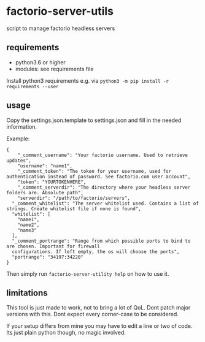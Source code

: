 # factorio-server-utils

script to manage factorio headless servers

## requirements

- python3.6 or higher
- modules: see requirements file

Install python3 requirements e.g. via `python3 -m pip install -r requirements --user`

## usage

Copy the settings.json.template to settings.json and fill in the needed information.

Example:
```
{
	"_comment_username": "Your factorio username. Used to retrieve updates",
	"username": "name1",
	"_comment_token": "The token for your username, used for authentication instead of password. See factorio.com user account",
	"token": "YOURTOKENHERE",
	"_comment_serverdir": "The directory where your headless server folders are. Absolute path",
	"serverdir": "/path/to/factorio/servers",
  "_comment_whitelist": "The server whitelist used. Contains a list of strings. Create whitelist file if none is found",
  "whitelist": [
    "name1",
    "name2",
    "name3"
  ],
  "_comment_portrange": "Range from which possible ports to bind to are chosen. Important for firewall
  configurations. If left empty, the os will choose the ports",
  "portrange": "34197:34220"
}

```

Then simply run `factorio-server-utility help` on how to use it.

## limitations

This tool is just made to work, not to bring a lot of QoL. Dont patch major versions with this. Dont expect every corner-case to be considered.

If your setup differs from mine you may have to edit a line or two of code. Its just plain python though, no magic involved.
